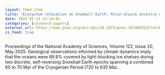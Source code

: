 ```yaml
---
layout: feed_item
title: "Ecosystem relocation on Snowball Earth: Polar−alpine ancestry of the extant surface biosphere?"
date: 2025-05-21 23:19:01
categories: [research-papers]
external_url: https://www.pnas.org/doi/abs/10.1073/pnas.2414059122?af=R
is_feed: true
---
```


Proceedings of the National Academy of Sciences, Volume 122, Issue 20, May 2025. Geological observations informed by climate dynamics imply that the oceans were 99.9% covered by light-blocking ice shelves during two discrete, self-reversing Snowball Earth epochs spanning a combined 60 to 70 Myr of the Cryogenian Period (720 to 635 Ma)...
